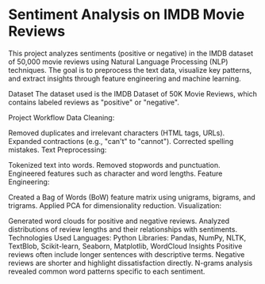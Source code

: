 # Sentiment Analysis on IMDB Movie Reviews
This project analyzes sentiments (positive or negative) in the IMDB dataset of 50,000 movie reviews using Natural Language Processing (NLP) techniques. The goal is to preprocess the text data, visualize key patterns, and extract insights through feature engineering and machine learning.

Dataset
The dataset used is the IMDB Dataset of 50K Movie Reviews, which contains labeled reviews as "positive" or "negative".

Project Workflow
Data Cleaning:

Removed duplicates and irrelevant characters (HTML tags, URLs).
Expanded contractions (e.g., "can't" to "cannot").
Corrected spelling mistakes.
Text Preprocessing:

Tokenized text into words.
Removed stopwords and punctuation.
Engineered features such as character and word lengths.
Feature Engineering:

Created a Bag of Words (BoW) feature matrix using unigrams, bigrams, and trigrams.
Applied PCA for dimensionality reduction.
Visualization:

Generated word clouds for positive and negative reviews.
Analyzed distributions of review lengths and their relationships with sentiments.
Technologies Used
Languages: Python
Libraries: Pandas, NumPy, NLTK, TextBlob, Scikit-learn, Seaborn, Matplotlib, WordCloud
Insights
Positive reviews often include longer sentences with descriptive terms.
Negative reviews are shorter and highlight dissatisfaction directly.
N-grams analysis revealed common word patterns specific to each sentiment.
